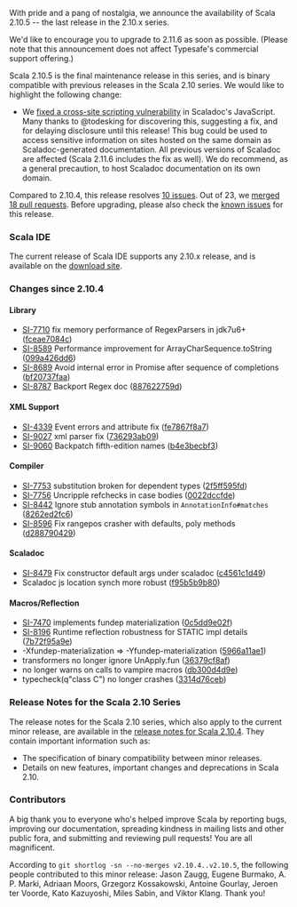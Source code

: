 With pride and a pang of nostalgia, we announce the availability of Scala 2.10.5 -- the last release in the 2.10.x series.

We'd like to encourage you to upgrade to 2.11.6 as soon as possible. (Please note that this announcement does not affect Typesafe's commercial support offering.)

Scala 2.10.5 is the final maintenance release in this series, and is binary compatible with previous releases in the Scala 2.10 series. We would like to highlight the following change:

 - We [fixed a cross-site scripting vulnerability](https://github.com/scala/scala/pull/4351) in Scaladoc's JavaScript. Many thanks to @todesking for discovering this, suggesting a fix, and for delaying disclosure until this release! This bug could be used to access sensitive information on sites hosted on the same domain as Scaladoc-generated documentation. All previous versions of Scaladoc are affected (Scala 2.11.6 includes the fix as well). We do recommend, as a general precaution, to host Scaladoc documentation on its own domain.

Compared to 2.10.4, this release resolves [10 issues](https://issues.scala-lang.org/issues/?jql=project%20%3D%20SI%20AND%20resolution%20%3D%20Fixed%20AND%20fixVersion%20in%20%28%22Scala%202.10.5%22%29%20ORDER%20BY%20component%20ASC%2C%20priority%20DESC). Out of 23, we [merged 18 pull requests](https://github.com/scala/scala/pulls?q=is%3Apr+is%3Amerged+milestone%3A2.10.5). Before upgrading, please also check the [known issues](https://issues.scala-lang.org/issues/?jql=project%20%3D%20SI%20AND%20status%3Dopen%20AND%20affectedVersion%20%3D%20%22Scala%202.10.5%22%20and%20fixVersion%20%3E%3D%20%22Scala%202.10.5%22%20ORDER%20BY%20component%20ASC%2C%20priority%20DESC) for this release.

### Scala IDE
The current release of Scala IDE supports any 2.10.x release, and is available on the [download site](http://scala-ide.org/download/sdk.html).

### Changes since 2.10.4

#### Library
 - [SI-7710](https://issues.scala-lang.org/browse/SI-7710) fix memory performance of RegexParsers in jdk7u6+  ([fceae7084c](https://github.com/scala/scala/commit/fceae7084c))
 - [SI-8589](https://issues.scala-lang.org/browse/SI-8589) Performance improvement for ArrayCharSequence.toString  ([099a426dd6](https://github.com/scala/scala/commit/099a426dd6))
 - [SI-8689](https://issues.scala-lang.org/browse/SI-8689) Avoid internal error in Promise after sequence of completions  ([bf20737faa](https://github.com/scala/scala/commit/bf20737faa))
 - [SI-8787](https://issues.scala-lang.org/browse/SI-8787) Backport Regex doc  ([887622759d](https://github.com/scala/scala/commit/887622759d))

#### XML Support
 - [SI-4339](https://issues.scala-lang.org/browse/SI-4339) Event errors and attribute fix ([fe7867f8a7](https://github.com/scala/scala/commit/fe7867f8a7))
 - [SI-9027](https://issues.scala-lang.org/browse/SI-9027) xml parser fix ([736293ab09](https://github.com/scala/scala/commit/736293ab09))
 - [SI-9060](https://issues.scala-lang.org/browse/SI-9060) Backpatch fifth-edition names ([b4e3becbf3](https://github.com/scala/scala/commit/b4e3becbf3))

#### Compiler
 - [SI-7753](https://issues.scala-lang.org/browse/SI-7753) substitution broken for dependent types ([2f5ff595fd](https://github.com/scala/scala/commit/2f5ff595fd))
 - [SI-7756](https://issues.scala-lang.org/browse/SI-7756) Uncripple refchecks in case bodies ([0022dccfde](https://github.com/scala/scala/commit/0022dccfde))
 - [SI-8442](https://issues.scala-lang.org/browse/SI-8442) Ignore stub annotation symbols in `AnnotationInfo#matches` ([8262ed2fc6](https://github.com/scala/scala/commit/8262ed2fc6))
 - [SI-8596](https://issues.scala-lang.org/browse/SI-8596) Fix rangepos crasher with defaults, poly methods ([d288790429](https://github.com/scala/scala/commit/d288790429))

#### Scaladoc
 - [SI-8479](https://issues.scala-lang.org/browse/SI-8479) Fix constructor default args under scaladoc ([c4561c1d49](https://github.com/scala/scala/commit/c4561c1d49))
 - Scaladoc js location synch more robust ([f95b5b9b80](https://github.com/scala/scala/commit/f95b5b9b80))

#### Macros/Reflection
 - [SI-7470](https://issues.scala-lang.org/browse/SI-7470) implements fundep materialization ([0c5dd9e02f](https://github.com/scala/scala/commit/0c5dd9e02f))
 - [SI-8196](https://issues.scala-lang.org/browse/SI-8196) Runtime reflection robustness for STATIC impl details ([7b72f95a9e](https://github.com/scala/scala/commit/7b72f95a9e))
 - -Xfundep-materialization => -Yfundep-materialization ([5966a11ae1](https://github.com/scala/scala/commit/5966a11ae1))
 - transformers no longer ignore UnApply.fun ([36379cf8af](https://github.com/scala/scala/commit/36379cf8af))
 - no longer warns on calls to vampire macros ([db300d4d9e](https://github.com/scala/scala/commit/db300d4d9e))
 - typecheck(q"class C") no longer crashes ([3314d76ceb](https://github.com/scala/scala/commit/3314d76ceb))

### Release Notes for the Scala 2.10 Series

The release notes for the Scala 2.10 series, which also apply to the current minor release, are available in the [release notes for Scala 2.10.4](http://scala-lang.org/news/2.10.4). They contain important information such as:

* The specification of binary compatibility between minor releases.
* Details on new features, important changes and deprecations in Scala 2.10.

### Contributors

A big thank you to everyone who's helped improve Scala by reporting bugs, improving our documentation, spreading kindness in mailing lists and other public fora, and submitting and reviewing pull requests! You are all magnificent.

According to `git shortlog -sn --no-merges v2.10.4..v2.10.5`, the following people contributed to this minor release:
Jason Zaugg, Eugene Burmako, A. P. Marki, Adriaan Moors, Grzegorz Kossakowski, Antoine Gourlay, Jeroen ter Voorde, Kato Kazuyoshi, Miles Sabin, and Viktor Klang. Thank you!